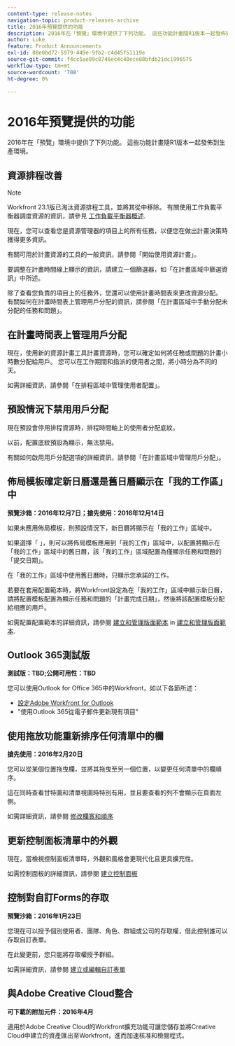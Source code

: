 ```yaml
---
content-type: release-notes
navigation-topic: product-releases-archive
title: 2016年預覽提供的功能
description: 2016年在「預覽」環境中提供了下列功能。 這些功能計畫隨R1版本一起發佈到生產環境。
author: Luke
feature: Product Announcements
exl-id: 08e0bd72-5979-449e-9fb2-c4d45f51119e
source-git-commit: f4cc5ae89c8746ec4c40ece88bfdb21dc1996575
workflow-type: tm+mt
source-wordcount: '708'
ht-degree: 0%

---
```


# 2016年預覽提供的功能

2016年在「預覽」環境中提供了下列功能。 這些功能計畫隨R1版本一起發佈到生產環境。

## 資源排程改善

>[!NOTE]
>
>Workfront 23.1版已淘汰資源排程工具，並將其從中移除。 有關使用工作負載平衡器調度資源的資訊，請參見 [工作負載平衡器概述](../../../../resource-mgmt/workload-balancer/overview-workload-balancer.md).

現在，您可以查看您是資源管理器的項目上的所有任務，以便您在做出計畫決策時獲得更多資訊。

有關可用於計畫資源的工具的一般資訊，請參閱「開始使用資源計畫」。

要調整在計畫時間線上顯示的資訊，請建立一個篩選器，如「在計畫區域中篩選資訊」中所述。

除了查看您負責的項目上的任務外，您還可以使用計畫時間表來更改資源分配。 有關如何在計畫時間表上管理用戶分配的資訊，請參閱「在計畫區域中手動分配未分配的任務和問題」。

## 在計畫時間表上管理用戶分配

現在，使用新的資源計畫工具計畫資源時，您可以確定如何將任務或問題的計畫小時數分配給用戶。 您可以在工作期間和指派的使用者之間，將小時分為不同的天。

如需詳細資訊，請參閱「在排程區域中管理使用者配置」。

## 預設情況下禁用用戶分配

現在預設會停用排程資源時，排程時間軸上的使用者分配底紋。

以前，配置底紋預設為顯示，無法禁用。

有關如何啟用用戶分配選項的詳細資訊，請參閱「在計畫區域中管理用戶分配」。

## 佈局模板確定新日曆還是舊日曆顯示在「我的工作區」中

**預覽沙箱：2016年12月7日；搶先使用：2016年12月14日** 

如果未應用佈局模板，則預設情況下，新日曆將顯示在「我的工作」區域中。

如果選擇「 」，則可以將佈局模板應用到「我的工作」區域中，以配置將顯示在「我的工作」區域中的舊日曆，該「我的工作」區域配置為僅顯示任務和問題的「提交日期」。

在「我的工作」區域中使用舊日曆時，只顯示您承諾的工作。

若要在套用配置範本時，將Workfront設定為在「我的工作」區域中顯示新日曆，請將配置模板配置為顯示任務和問題的「計畫完成日期」，然後將該配置模板分配給相應的用戶。

如需配置配置範本的詳細資訊，請參閱 [建立和管理版面範本](../../../../administration-and-setup/customize-workfront/use-layout-templates/create-and-manage-layout-templates.md#customizing-my-work) in [建立和管理版面範本](../../../../administration-and-setup/customize-workfront/use-layout-templates/create-and-manage-layout-templates.md).

## Outlook 365測試版

**測試版：TBD;公開可用性：TBD**

您可以使用Outlook for Office 365中的Workfront，如以下各節所述：

* [設定Adobe Workfront for Outlook](../../../../workfront-integrations-and-apps/using-workfront-with-outlook/set-up-workfront-for-outlook.md)
* &quot;使用Outlook 365從電子郵件更新現有項目&quot;

## 使用拖放功能重新排序任何清單中的欄

**搶先使用：2016年2月20日**

您可以從某個位置拖曳欄，並將其拖曳至另一個位置，以變更任何清單中的欄順序。

這在同時查看甘特圖和清單視圖時特別有用，並且要查看的列不會顯示在頁面左側。 

如需詳細資訊，請參閱 [修改欄寬和順序](../../../../reports-and-dashboards/reports/reporting-elements/modify-column-width-order.md)

## 更新控制面板清單中的外觀

現在，當檢視控制面板清單時，外觀和風格會更現代化且更具擴充性。

如需控制面板的詳細資訊，請參閱 [建立控制面板](../../../../reports-and-dashboards/dashboards/creating-and-managing-dashboards/create-dashboard.md)

## 控制對自訂Forms的存取

**預覽沙箱：2016年1月23日**

您現在可以授予個別使用者、團隊、角色、群組或公司的存取權，借此控制誰可以存取自訂表單。 

在此變更前，您只能將存取權授予群組。

如需詳細資訊，請參閱 [建立或編輯自訂表單](../../../../administration-and-setup/customize-workfront/create-manage-custom-forms/create-or-edit-a-custom-form.md)

## 與Adobe Creative Cloud整合

**可下載的附加元件：2016年4月**

適用於Adobe Creative Cloud的Workfront擴充功能可讓您儲存並將Creative Cloud中建立的資產匯出至Workfront，進而加速核准和檢閱程式。
